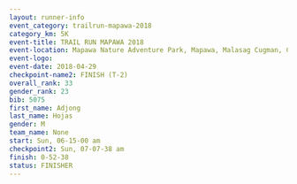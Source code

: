 ```yaml
---
layout: runner-info 
event_category: trailrun-mapawa-2018 
category_km: 5K 
event-title: TRAIL RUN MAPAWA 2018 
event-location: Mapawa Nature Adventure Park, Mapawa, Malasag Cugman, Cagayan de Oro Philippines 
event-logo: 
event-date: 2018-04-29 
checkpoint-name2: FINISH (T-2) 
overall_rank: 33
gender_rank: 23
bib: 5075
first_name: Adjong
last_name: Hojas
gender: M
team_name: None
start: Sun, 06-15-00 am
checkpoint2: Sun, 07-07-38 am
finish: 0-52-38
status: FINISHER
---
```


